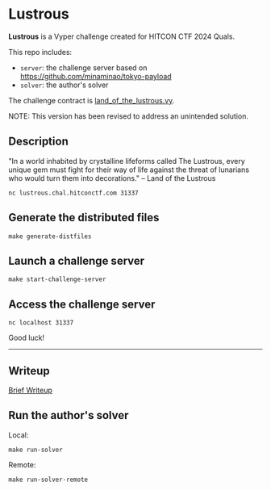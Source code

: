 # Lustrous

**Lustrous** is a Vyper challenge created for HITCON CTF 2024 Quals.

This repo includes:
- `server`: the challenge server based on https://github.com/minaminao/tokyo-payload
- `solver`: the author's solver

The challenge contract is [land_of_the_lustrous.vy](server/src/contracts/land_of_the_lustrous.vy).

NOTE: This version has been revised to address an unintended solution.

## Description

"In a world inhabited by crystalline lifeforms called The Lustrous, every unique gem must fight for their way of life against the threat of lunarians who would turn them into decorations." – Land of the Lustrous

```
nc lustrous.chal.hitconctf.com 31337
```

## Generate the distributed files

```
make generate-distfiles
```

## Launch a challenge server

```
make start-challenge-server
```

## Access the challenge server

```
nc localhost 31337
```

Good luck!

---

## Writeup

[Brief Writeup](solver/README.md)

## Run the author's solver

Local:
```
make run-solver
```

Remote:
```
make run-solver-remote
```
